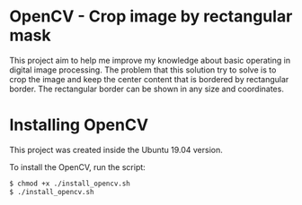 # OpenCV - Crop image by rectangular mask

This project aim to help me improve my knowledge about basic operating in digital image processing.
The problem that this solution try to solve is to crop the image and keep the center content that is bordered by rectangular border.
The rectangular border can be shown in any size and coordinates.

# Installing OpenCV

This project was created inside the Ubuntu 19.04 version.

To install the OpenCV, run the script:

```bash
$ chmod +x ./install_opencv.sh
$ ./install_opencv.sh
```
